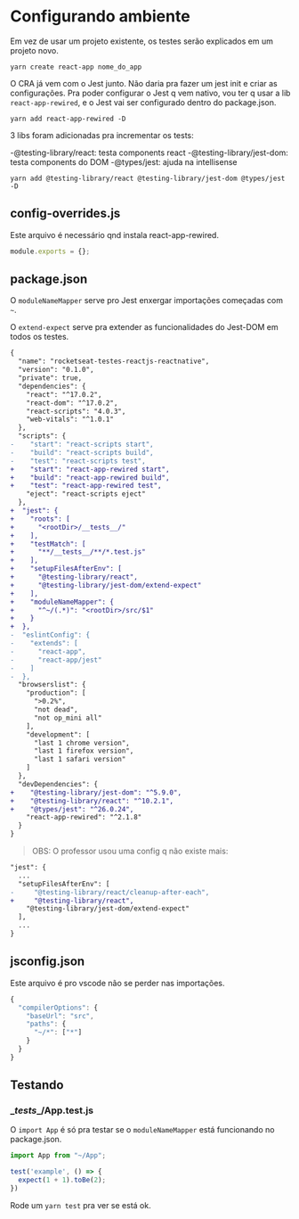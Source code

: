# Configurando ambiente

Em vez de usar um projeto existente, os testes serão explicados em um projeto
novo.

`yarn create react-app nome_do_app`

O CRA já vem com o Jest junto. Não daria pra fazer um jest init e criar as
configurações. Pra poder configurar o Jest q vem nativo, vou ter q usar a lib
`react-app-rewired`, e o Jest vai ser configurado dentro do package.json.

`yarn add react-app-rewired -D`

3 libs foram adicionadas pra incrementar os tests:

  -@testing-library/react: testa components react
  -@testing-library/jest-dom: testa components do DOM
  -@types/jest: ajuda na intellisense

`yarn add @testing-library/react @testing-library/jest-dom @types/jest -D`

## config-overrides.js

Este arquivo é necessário qnd instala react-app-rewired.

```js
module.exports = {};
```

## package.json

O `moduleNameMapper` serve pro Jest enxergar importações começadas com `~`.

O `extend-expect` serve pra extender as funcionalidades do Jest-DOM em todos os
testes.

```diff
{
  "name": "rocketseat-testes-reactjs-reactnative",
  "version": "0.1.0",
  "private": true,
  "dependencies": {
    "react": "^17.0.2",
    "react-dom": "^17.0.2",
    "react-scripts": "4.0.3",
    "web-vitals": "^1.0.1"
  },
  "scripts": {
-    "start": "react-scripts start",
-    "build": "react-scripts build",
-    "test": "react-scripts test",
+    "start": "react-app-rewired start",
+    "build": "react-app-rewired build",
+    "test": "react-app-rewired test",
    "eject": "react-scripts eject"
  },
+  "jest": {
+    "roots": [
+      "<rootDir>/__tests__/"
+    ],
+    "testMatch": [
+      "**/__tests__/**/*.test.js"
+    ],
+    "setupFilesAfterEnv": [
+      "@testing-library/react",
+      "@testing-library/jest-dom/extend-expect"
+    ],
+    "moduleNameMapper": {
+      "^~/(.*)": "<rootDir>/src/$1"
+    }
+  },
-  "eslintConfig": {
-    "extends": [
-      "react-app",
-      "react-app/jest"
-    ]
-  },
  "browserslist": {
    "production": [
      ">0.2%",
      "not dead",
      "not op_mini all"
    ],
    "development": [
      "last 1 chrome version",
      "last 1 firefox version",
      "last 1 safari version"
    ]
  },
  "devDependencies": {
+    "@testing-library/jest-dom": "^5.9.0",
+    "@testing-library/react": "^10.2.1",
+    "@types/jest": "^26.0.24",
    "react-app-rewired": "^2.1.8"
  }
}
```

> OBS: O professor usou uma config q não existe mais:

```diff
"jest": {
  ...
  "setupFilesAfterEnv": [
-     "@testing-library/react/cleanup-after-each",
+     "@testing-library/react",
    "@testing-library/jest-dom/extend-expect"
  ],
  ...
}
```

## jsconfig.json

Este arquivo é pro vscode não se perder nas importações.

```js
{
  "compilerOptions": {
    "baseUrl": "src",
    "paths": {
      "~/*": ["*"]
    }
  }
}
```

## Testando

### \__tests__/App.test.js

O `import App` é só pra testar se o `moduleNameMapper` está funcionando no
package.json.

```js
import App from "~/App";

test('example', () => {
  expect(1 + 1).toBe(2);
})
```

Rode um `yarn test` pra ver se está ok.
